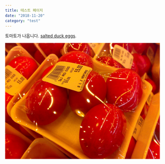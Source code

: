 ```yaml
---
title: 테스트 페이지
date: "2018-11-20"
category: "test"
---
```


토마토가 나옵니다.
[salted duck eggs](http://en.wikipedia.org/wiki/Salted_duck_egg).

![Chinese Salty Egg](./salty_egg.jpg)
